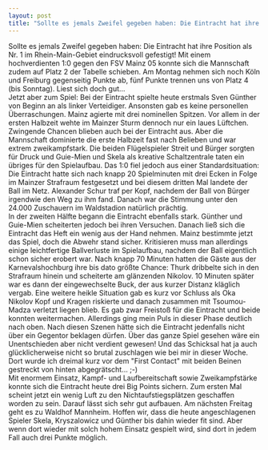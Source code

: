```yaml
---
layout: post
title: "Sollte es jemals Zweifel gegeben haben: Die Eintracht hat ihre Position als Nr."
---
```


Sollte es jemals Zweifel gegeben haben: Die Eintracht hat ihre Position als Nr. 1 im Rhein-Main-Gebiet eindrucksvoll gefestigt! Mit einem hochverdienten 1:0 gegen den FSV Mainz 05 konnte sich die Mannschaft zudem auf Platz 2 der Tabelle schieben. Am Montag nehmen sich noch Köln und Freiburg gegenseitig Punkte ab, fünf Punkte trennen uns von Platz 4 (bis Sonntag). Liest sich doch gut...  
Jetzt aber zum Spiel: Bei der Eintracht spielte heute erstmals Sven Günther von Beginn an als linker Verteidiger. Ansonsten gab es keine personellen Überraschungen. Mainz agierte mit drei nominellen Spitzen. Vor allem in der ersten Halbzeit wehte im Mainzer Sturm dennoch nur ein laues Lüftchen. Zwingende Chancen blieben auch bei der Eintracht aus. Aber die Mannschaft dominierte die erste Halbzeit fast nach Belieben und war extrem zweikampfstark. Die beiden Flügelspieler Streit und Bürger sorgten für Druck und Guie-Mien und Skela als kreative Schaltzentrale taten ein übriges für den Spielaufbau. Das 1:0 fiel jedoch aus einer Standardsituation: Die Eintracht hatte sich nach knapp 20 Spielminuten mit drei Ecken in Folge im Mainzer Strafraum festgesetzt und bei diesem dritten Mal landete der Ball im Netz. Alexander Schur traf per Kopf, nachdem der Ball von Bürger irgendwie den Weg zu ihm fand. Danach war die Stimmung unter den 24.000 Zuschauern im Waldstadion natürlich prächtig.  
In der zweiten Hälfte begann die Eintracht ebenfalls stark. Günther und Guie-Mien scheiterten jedoch bei ihren Versuchen. Danach ließ sich die Eintracht das Heft ein wenig aus der Hand nehmen. Mainz bestimmte jetzt das Spiel, doch die Abwehr stand sicher. Kritisieren muss man allerdings einige leichtfertige Ballverluste im Spielaufbau, nachdem der Ball eigentlich schon sicher erobert war. Nach knapp 70 Minuten hatten die Gäste aus der Karnevalshochburg ihre bis dato größte Chance: Thurk dribbelte sich in den Strafraum hinein und scheiterte am glänzenden Nikolov. 10 Minuten später war es dann der eingewechselte Buck, der aus kurzer Distanz kläglich vergab. Eine weitere heikle Situation gab es kurz vor Schluss als Oka Nikolov Kopf und Kragen riskierte und danach zusammen mit Tsoumou-Madza verletzt liegen blieb. Es gab zwar Freistoß für die Eintracht und beide konnten weitermachen. Allerdings ging mein Puls in dieser Phase deutlich nach oben. Nach diesen Szenen hätte sich die Eintracht jedenfalls nicht über ein Gegentor beklagen dürfen. Über das ganze Spiel gesehen wäre ein Unentschieden aber nicht verdient gewesen! Und das Schicksal hat ja auch glücklicherweise nicht so brutal zuschlagen wie bei mir in dieser Woche. Dort wurde ich dreimal kurz vor dem "First Contact" mit beiden Beinen gestreckt von hinten abgegrätscht... ;-)  
Mit enormem Einsatz, Kampf- und Laufbereitschaft sowie Zweikampfstärke konnte sich die Eintracht heute drei Big Points sichern. Zum ersten Mal scheint jetzt ein wenig Luft zu den Nichtaufstiegsplätzen geschaffen worden zu sein. Darauf lässt sich sehr gut aufbauen. Am nächsten Freitag geht es zu Waldhof Mannheim. Hoffen wir, dass die heute angeschlagenen Spieler Skela, Kryszalowicz und Günther bis dahin wieder fit sind. Aber wenn dort wieder mit solch hohem Einsatz gespielt wird, sind dort in jedem Fall auch drei Punkte möglich.
